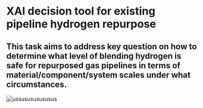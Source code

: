 # XAI decision tool for existing pipeline hydrogen repurpose

## This task aims to address key question on how to determine what level of blending hydrogen is safe for repurposed gas pipelines in terms of material/component/system scales under what circumstances.

![ussusususususus](https://user-images.githubusercontent.com/41275110/209850328-46073838-796b-4d46-a614-e684b8dafd0d.png)



